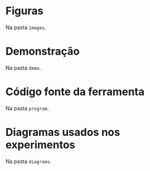 # Figuras
Na pasta `images`.

# Demonstração
Na pasta `demo`.

# Código fonte da ferramenta
Na pasta `program`.

# Diagramas usados nos experimentos
Na pasta `diagrams`.